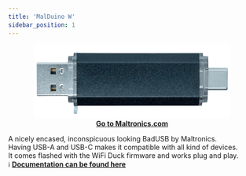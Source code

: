 ```yaml
---
title: 'MalDuino W'
sidebar_position: 1
---
```


<p align="center">
  <a href="https://maltronics.com/collections/malduinos/products/malduino-w">
    <img alt="Malduino W" src="/img/malw.png" width="400" />
    <br />
    <b>Go to Maltronics.com</b>
  </a>
</p>

A nicely encased, inconspicuous looking BadUSB by Maltronics.  
Having USB-A and USB-C makes it compatible with all kind of devices.  
It comes flashed with the WiFi Duck firmware and works plug and play.  
ℹ️ **[Documentation can be found here](http://docs.maltronics.com/malduino-w/)**